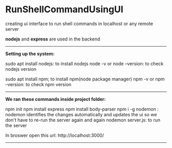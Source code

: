 # RunShellCommandUsingUI
creating ui interface to run shell commands in localhost or any remote server

**nodejs** and **express** are used in the backend

------------------------------------------------------------------
**Setting up the system:**

sudo apt install nodejs: to install nodejs
node -v or node –version: to check nodejs version

sudo apt install npm; to install npm(node package manager)
npm -v or npm –version: to check npm version

------------------------------------------------------------------
**We ran these commands inside project folder:**

npm init
npm install express
npm install body-parser
npm i -g nodemon : nodemon identifies the changes automatically and updates the ui so we don't have to re-run the server again and again
nodemon server.js: to run the server

In broswer open this url: http://localhost:3000/

------------------------------------------------------------------
